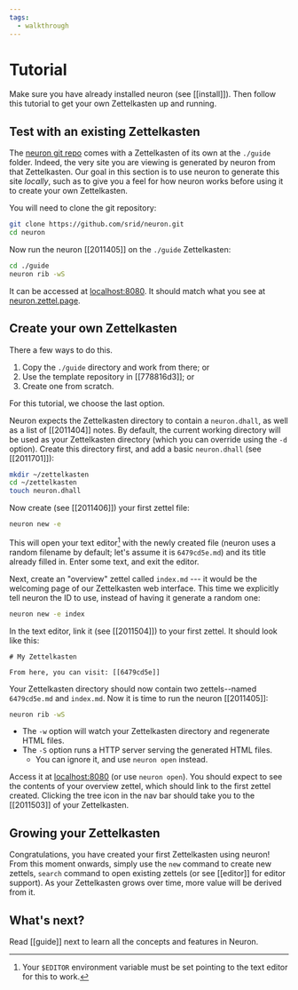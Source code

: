 ```yaml
---
tags:
  - walkthrough
---
```


# Tutorial

Make sure you have already installed neuron (see [[install]]). Then follow this tutorial to get your own Zettelkasten up and running.

## Test with an existing Zettelkasten

The [neuron git repo](https://github.com/srid/neuron) comes with a Zettelkasten of its own at the `./guide` folder. Indeed, the very site you are viewing is generated by neuron from that Zettelkasten. Our goal in this section is to use neuron to generate this site *locally*, such as to give you a feel for how neuron works before using it to create your own Zettelkasten.

You will need to clone the git repository:

```bash
git clone https://github.com/srid/neuron.git
cd neuron
```

Now run the neuron [[2011405]] on the `./guide` Zettelkasten:

```bash
cd ./guide
neuron rib -wS
```

It can be accessed at [localhost:8080](http://localhost:8080). It should match what you see at [neuron.zettel.page](https://neuron.zettel.page).

## Create your own Zettelkasten

There a few ways to do this.

1. Copy the `./guide` directory and work from there; or
1. Use the template repository in [[778816d3]]; or
1. Create one from scratch.

For this tutorial, we choose the last option.

Neuron expects the Zettelkasten directory to contain a `neuron.dhall`, as well as a list of [[2011404]] notes. By default, the current working directory will be used as your Zettelkasten directory (which you can override using the `-d` option). Create this directory first, and add a basic `neuron.dhall` (see [[2011701]]):

```bash
mkdir ~/zettelkasten
cd ~/zettelkasten
touch neuron.dhall
```

Now create (see [[2011406]]) your first zettel file:

```bash
neuron new -e
```

This will open your text editor[^editor] with the newly created file (neuron uses a random filename by default; let's assume it is `6479cd5e.md`) and its title already filled in. Enter some text, and exit the editor.

[^editor]: Your `$EDITOR` environment variable must be set pointing to the text editor for this to work.

Next, create an "overview" zettel called `index.md` --- it would be the welcoming page of our Zettelkasten web interface. This time we explicitly tell neuron the ID to use, instead of having it generate a random one:

```bash
neuron new -e index
```

In the text editor, link it (see [[2011504]]) to your first zettel. It should look like this:

```
# My Zettelkasten

From here, you can visit: [[6479cd5e]]
```

Your Zettelkasten directory should now contain two zettels--named `6479cd5e.md` and `index.md`.  Now it is time to run the neuron [[2011405]]:

```bash
neuron rib -wS
```

* The `-w` option will watch your Zettelkasten directory and regenerate HTML files.
* The `-S` option runs a HTTP server serving the generated HTML files. 
  * You can ignore it, and use `neuron open` instead.

Access it at [localhost:8080](http://localhost:8080) (or use `neuron open`). You should expect to see the contents of your overview zettel, which should link to the first zettel created. Clicking the tree icon in the nav bar should take you to the [[2011503]] of your Zettelkasten. 

## Growing your Zettelkasten

Congratulations, you have created your first Zettelkasten using neuron! From this moment onwards, simply use the `new` command to create new zettels, `search` command to open existing zettels (or see [[editor]] for editor support). As your Zettelkasten grows over time, more value will be derived from it.

## What's next?

Read [[guide]] next to learn all the concepts and features in Neuron.
